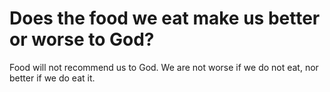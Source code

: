 # Does the food we eat make us better or worse to God?

Food will not recommend us to God. We are not worse if we do not eat, nor better if we do eat it.

